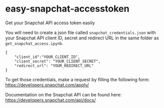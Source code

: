 # easy-snapchat-accesstoken
Get your Snapchat API access token easily

You will need to create a json file called `snapchat_credentials.json` with your Snapchat API client ID, secret and redirect URL in the same folder as `get_snapchat_access.ipynb`.

```
{
	"client_id":"YOUR_CLIENT_ID",
	"client_secret": "YOUR_CLIENT_SECRET",
	"redirect_url": "YOUR_REDIRECT_URL"
}
```
To get those credentials, make a request by filling the following form: https://developers.snapchat.com/apply/

Documentation on the Snapchat API can be found here: https://developers.snapchat.com/api/docs/
